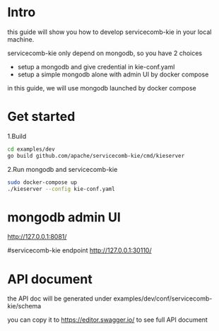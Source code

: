 # Intro

this guide will show you how to develop servicecomb-kie in your local machine.

servicecomb-kie only depend on mongodb, so you have 2 choices

- setup a mongodb and give credential in kie-conf.yaml
- setup a simple mongodb alone with admin UI by docker compose

in this guide, we will use mongodb launched by docker compose

# Get started

1.Build

```bash
cd examples/dev
go build github.com/apache/servicecomb-kie/cmd/kieserver
```

2.Run mongodb and servicecomb-kie

```bash
sudo docker-compose up
./kieserver --config kie-conf.yaml
```

# mongodb admin UI

http://127.0.0.1:8081/

#servicecomb-kie endpoint
http://127.0.0.1:30110/

# API document

the API doc will be generated under
examples/dev/conf/servicecomb-kie/schema

you can copy it to https://editor.swagger.io/ to see full API document
